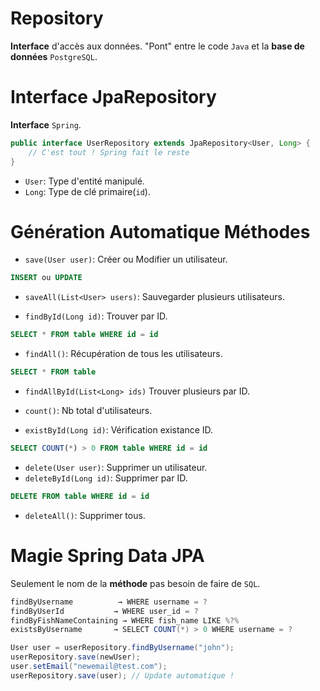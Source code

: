 # Repository
__Interface__ d'accès aux données. "Pont" entre le code `Java` et la __base de données__ `PostgreSQL`.

# Interface JpaRepository
__Interface__ `Spring`.

```java
public interface UserRepository extends JpaRepository<User, Long> {
    // C'est tout ! Spring fait le reste
}
```

- `User`: Type d'entité manipulé.
- `Long`: Type de clé primaire(`id`).

# Génération Automatique Méthodes
- `save(User user)`: Créer ou Modifier un utilisateur.
```sql
INSERT ou UPDATE
```
- `saveAll(List<User> users)`: Sauvegarder plusieurs utilisateurs.

- `findById(Long id)`: Trouver par ID.
```sql
SELECT * FROM table WHERE id = id
```
- `findAll()`: Récupération de tous les utilisateurs.
```sql
SELECT * FROM table
```
- `findAllById(List<Long> ids)` Trouver plusieurs par ID.

- `count()`: Nb total d'utilisateurs.
- `existById(Long id)`: Vérification existance ID.
```sql
SELECT COUNT(*) > 0 FROM table WHERE id = id
```
- `delete(User user)`: Supprimer un utilisateur.
- `deleteById(Long id)`: Supprimer par ID.
```sql
DELETE FROM table WHERE id = id
```
- `deleteAll()`: Supprimer tous.

# Magie Spring Data JPA
Seulement le nom de la __méthode__ pas besoin de faire de `SQL`.

```java
findByUsername          → WHERE username = ?
findByUserId           → WHERE user_id = ?
findByFishNameContaining → WHERE fish_name LIKE %?%
existsByUsername       → SELECT COUNT(*) > 0 WHERE username = ?

User user = userRepository.findByUsername("john");
userRepository.save(newUser);
user.setEmail("newemail@test.com");
userRepository.save(user); // Update automatique !
```
